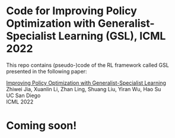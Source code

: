 # Code for Improving Policy Optimization with Generalist-Specialist Learning (GSL), ICML 2022

This repo contains (pseudo-)code of the RL framework called GSL presented in the following paper:

[Improving Policy Optimization with Generalist-Specialist Learning](https://arxiv.org/pdf/2206.12984.pdf)<br>
Zhiwei Jia, Xuanlin Li, Zhan Ling, Shuang Liu, Yiran Wu, Hao Su<br>
UC San Diego<br>
ICML 2022

# Coming soon!


